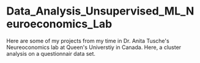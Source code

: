 # Data_Analysis_Unsupervised_ML_Neuroeconomics_Lab
Here are some of my projects from my time in Dr. Anita Tusche's Neureoconomics lab at Queen's Universtiy in Canada. Here, a cluster analysis on a questionnair data set.
